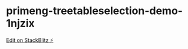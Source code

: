 # primeng-treetableselection-demo-1njzix

[Edit on StackBlitz ⚡️](https://stackblitz.com/edit/primeng-treetableselection-demo-1njzix)